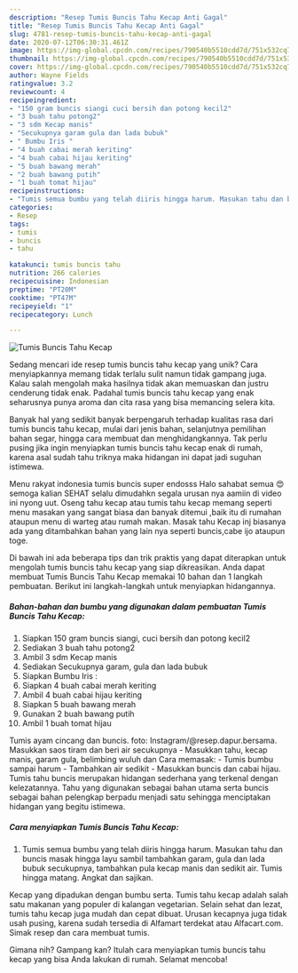 ```yaml
---
description: "Resep Tumis Buncis Tahu Kecap Anti Gagal"
title: "Resep Tumis Buncis Tahu Kecap Anti Gagal"
slug: 4781-resep-tumis-buncis-tahu-kecap-anti-gagal
date: 2020-07-12T06:30:31.461Z
image: https://img-global.cpcdn.com/recipes/790540b5510cdd7d/751x532cq70/tumis-buncis-tahu-kecap-foto-resep-utama.jpg
thumbnail: https://img-global.cpcdn.com/recipes/790540b5510cdd7d/751x532cq70/tumis-buncis-tahu-kecap-foto-resep-utama.jpg
cover: https://img-global.cpcdn.com/recipes/790540b5510cdd7d/751x532cq70/tumis-buncis-tahu-kecap-foto-resep-utama.jpg
author: Wayne Fields
ratingvalue: 3.2
reviewcount: 4
recipeingredient:
- "150 gram buncis siangi cuci bersih dan potong kecil2"
- "3 buah tahu potong2"
- "3 sdm Kecap manis"
- "Secukupnya garam gula dan lada bubuk"
- " Bumbu Iris "
- "4 buah cabai merah keriting"
- "4 buah cabai hijau keriting"
- "5 buah bawang merah"
- "2 buah bawang putih"
- "1 buah tomat hijau"
recipeinstructions:
- "Tumis semua bumbu yang telah diiris hingga harum. Masukan tahu dan buncis masak hingga layu sambil tambahkan garam, gula dan lada bubuk secukupnya, tambahkan pula kecap manis dan sedikit air. Tumis hingga matang. Angkat dan sajikan."
categories:
- Resep
tags:
- tumis
- buncis
- tahu

katakunci: tumis buncis tahu 
nutrition: 266 calories
recipecuisine: Indonesian
preptime: "PT20M"
cooktime: "PT47M"
recipeyield: "1"
recipecategory: Lunch

---
```



![Tumis Buncis Tahu Kecap](https://img-global.cpcdn.com/recipes/790540b5510cdd7d/751x532cq70/tumis-buncis-tahu-kecap-foto-resep-utama.jpg)

Sedang mencari ide resep tumis buncis tahu kecap yang unik? Cara menyiapkannya memang tidak terlalu sulit namun tidak gampang juga. Kalau salah mengolah maka hasilnya tidak akan memuaskan dan justru cenderung tidak enak. Padahal tumis buncis tahu kecap yang enak seharusnya punya aroma dan cita rasa yang bisa memancing selera kita.

Banyak hal yang sedikit banyak berpengaruh terhadap kualitas rasa dari tumis buncis tahu kecap, mulai dari jenis bahan, selanjutnya pemilihan bahan segar, hingga cara membuat dan menghidangkannya. Tak perlu pusing jika ingin menyiapkan tumis buncis tahu kecap enak di rumah, karena asal sudah tahu triknya maka hidangan ini dapat jadi suguhan istimewa.

Menu rakyat indonesia tumis buncis super endosss Halo sahabat semua 😍 semoga kalian SEHAT selalu dimudahkn segala urusan nya aamiin di video ini nyong uut. Oseng tahu kecap atau tumis tahu kecap memang seperti menu masakan yang sangat biasa dan banyak ditemui ,baik itu di rumahan ataupun menu di warteg atau rumah makan. Masak tahu Kecap inj biasanya ada yang ditambahkan bahan yang lain nya seperti buncis,cabe ijo ataupun toge.


Di bawah ini ada beberapa tips dan trik praktis yang dapat diterapkan untuk mengolah tumis buncis tahu kecap yang siap dikreasikan. Anda dapat membuat Tumis Buncis Tahu Kecap memakai 10 bahan dan 1 langkah pembuatan. Berikut ini langkah-langkah untuk menyiapkan hidangannya.

<!--inarticleads1-->

##### Bahan-bahan dan bumbu yang digunakan dalam pembuatan Tumis Buncis Tahu Kecap:

1. Siapkan 150 gram buncis siangi, cuci bersih dan potong kecil2
1. Sediakan 3 buah tahu potong2
1. Ambil 3 sdm Kecap manis
1. Sediakan Secukupnya garam, gula dan lada bubuk
1. Siapkan  Bumbu Iris :
1. Siapkan 4 buah cabai merah keriting
1. Ambil 4 buah cabai hijau keriting
1. Siapkan 5 buah bawang merah
1. Gunakan 2 buah bawang putih
1. Ambil 1 buah tomat hijau


Tumis ayam cincang dan buncis. foto: Instagram/@resep.dapur.bersama. Masukkan saos tiram dan beri air secukupnya - Masukkan tahu, kecap manis, garam gula, belimbing wuluh dan Cara memasak: - Tumis bumbu sampai harum - Tambahkan air sedikit - Masukkan buncis dan cabai hijau. Tumis tahu buncis merupakan hidangan sederhana yang terkenal dengan kelezatannya. Tahu yang digunakan sebagai bahan utama serta buncis sebagai bahan pelengkap berpadu menjadi satu sehingga menciptakan hidangan yang begitu istimewa. 

<!--inarticleads2-->

##### Cara menyiapkan Tumis Buncis Tahu Kecap:

1. Tumis semua bumbu yang telah diiris hingga harum. Masukan tahu dan buncis masak hingga layu sambil tambahkan garam, gula dan lada bubuk secukupnya, tambahkan pula kecap manis dan sedikit air. Tumis hingga matang. Angkat dan sajikan.


Kecap yang dipadukan dengan bumbu serta. Tumis tahu kecap adalah salah satu makanan yang populer di kalangan vegetarian. Selain sehat dan lezat, tumis tahu kecap juga mudah dan cepat dibuat. Urusan kecapnya juga tidak usah pusing, karena sudah tersedia di Alfamart terdekat atau Alfacart.com. Simak resep dan cara membuat tumis. 

Gimana nih? Gampang kan? Itulah cara menyiapkan tumis buncis tahu kecap yang bisa Anda lakukan di rumah. Selamat mencoba!
